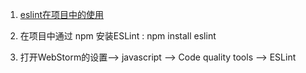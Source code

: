 1. [eslint在项目中的使用](http://soledad.com.cn/2016/04/13/eslint%E5%9C%A8%E9%A1%B9%E7%9B%AE%E4%B8%AD%E7%9A%84%E4%BD%BF%E7%94%A8/)


1. 在项目中通过 npm 安装ESLint : npm install eslint
2. 打开WebStorm的设置--> javascript --> Code quality tools --> ESLint